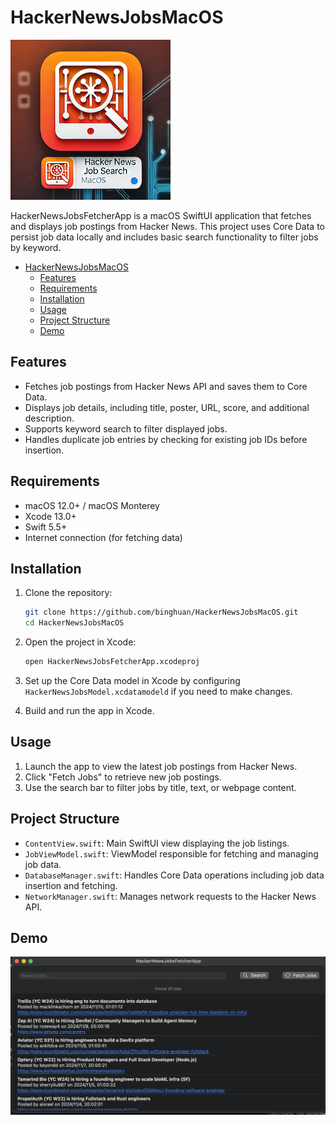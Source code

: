 # HackerNewsJobsMacOS

![](icon-256.png)

HackerNewsJobsFetcherApp is a macOS SwiftUI application that fetches and displays job postings from Hacker News. This project uses Core Data to persist job data locally and includes basic search functionality to filter jobs by keyword.

- [HackerNewsJobsMacOS](#hackernewsjobsmacos)
  - [Features](#features)
  - [Requirements](#requirements)
  - [Installation](#installation)
  - [Usage](#usage)
  - [Project Structure](#project-structure)
  - [Demo](#demo)


## Features

- Fetches job postings from Hacker News API and saves them to Core Data.
- Displays job details, including title, poster, URL, score, and additional description.
- Supports keyword search to filter displayed jobs.
- Handles duplicate job entries by checking for existing job IDs before insertion.

## Requirements

- macOS 12.0+ / macOS Monterey
- Xcode 13.0+
- Swift 5.5+
- Internet connection (for fetching data)

## Installation

1. Clone the repository:

   ```bash
   git clone https://github.com/binghuan/HackerNewsJobsMacOS.git
   cd HackerNewsJobsMacOS
   ```

2. Open the project in Xcode:

   ```bash
   open HackerNewsJobsFetcherApp.xcodeproj
   ```

3. Set up the Core Data model in Xcode by configuring `HackerNewsJobsModel.xcdatamodeld` if you need to make changes.

4. Build and run the app in Xcode.

## Usage

1. Launch the app to view the latest job postings from Hacker News.
2. Click "Fetch Jobs" to retrieve new job postings.
3. Use the search bar to filter jobs by title, text, or webpage content.

## Project Structure

- `ContentView.swift`: Main SwiftUI view displaying the job listings.
- `JobViewModel.swift`: ViewModel responsible for fetching and managing job data.
- `DatabaseManager.swift`: Handles Core Data operations including job data insertion and fetching.
- `NetworkManager.swift`: Manages network requests to the Hacker News API.

## Demo 
![](./README/demo.png)
